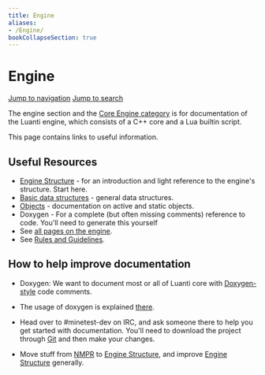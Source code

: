 ```yaml
---
title: Engine
aliases:
- /Engine/
bookCollapseSection: true
---
```


# Engine

[Jump to navigation](#mw-head) [Jump to search](#searchInput)

The engine section and the [Core Engine category](/Category:Core_Engine "Category:Core Engine") is for documentation of the Luanti engine, which consists of a C++ core and a Lua builtin script.

This page contains links to useful information.

Useful Resources
----------------

* [Engine Structure](/Engine/Structure "Engine/Structure") - for an introduction and light reference to the engine's structure. Start here.
* [Basic data structures](/Engine/Basic_data_structures "Engine/Basic data structures") - general data structures.
* [Objects](/Engine/Objects "Engine/Objects") - documentation on active and static objects.
* Doxygen - For a complete (but often missing comments) reference to code. You'll need to generate this yourself
* See [all pages on the engine](/Category:Core_Engine "Category:Core Engine").
* See [Rules and Guidelines](/Category:Rules_and_Guidelines "Category:Rules and Guidelines").

How to help improve documentation
---------------------------------

* Doxygen: We want to document most or all of Luanti core with [Doxygen-style](http://en.wikipedia.org/wiki/Doxygen) code comments.

* The usage of doxygen is explained [there](http://www.doxygen.nl/manual/index.html).
* Head over to #minetest-dev on IRC, and ask someone there to help you get started with documentation. You'll need to download the project through [Git](/Git "Git") and then make your changes.

* Move stuff from [NMPR](/Engine/NMPR "Engine/NMPR") to [Engine Structure](/Engine/Structure "Engine/Structure"), and improve [Engine Structure](/Engine/Structure "Engine/Structure") generally.